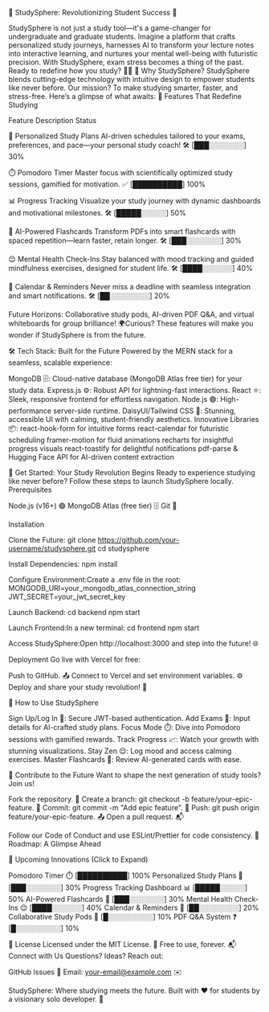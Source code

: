 

🚀 StudySphere: Revolutionizing Student Success 🌟




 



StudySphere is not just a study tool—it's a game-changer for undergraduate and graduate students. Imagine a platform that crafts personalized study journeys, harnesses AI to transform your lecture notes into interactive learning, and nurtures your mental well-being with futuristic precision. With StudySphere, exam stress becomes a thing of the past. Ready to redefine how you study? 🚀✨
🌌 Why StudySphere?
StudySphere blends cutting-edge technology with intuitive design to empower students like never before. Our mission? To make studying smarter, faster, and stress-free. Here’s a glimpse of what awaits:
🌟 Features That Redefine Studying



Feature
Description
Status



📅 Personalized Study Plans
AI-driven schedules tailored to your exams, preferences, and pace—your personal study coach!
🛠️ [███░░░░░░░] 30%


⏱️ Pomodoro Timer
Master focus with scientifically optimized study sessions, gamified for motivation.
✅ [██████████] 100%


📊 Progress Tracking
Visualize your study journey with dynamic dashboards and motivational milestones.
🛠️ [█████░░░░░] 50%


🧠 AI-Powered Flashcards
Transform PDFs into smart flashcards with spaced repetition—learn faster, retain longer.
🛠️ [███░░░░░░░] 30%


😌 Mental Health Check-Ins
Stay balanced with mood tracking and guided mindfulness exercises, designed for student life.
🛠️ [████░░░░░░] 40%


🔔 Calendar & Reminders
Never miss a deadline with seamless integration and smart notifications.
🛠️ [██░░░░░░░░] 20%



Future Horizons: Collaborative study pods, AI-driven PDF Q&A, and virtual whiteboards for group brilliance! 🌍Curious? These features will make you wonder if StudySphere is from the future.

🛠️ Tech Stack: Built for the Future
Powered by the MERN stack for a seamless, scalable experience:

MongoDB 🗄️: Cloud-native database (MongoDB Atlas free tier) for your study data.
Express.js ⚙️: Robust API for lightning-fast interactions.
React ⚛️: Sleek, responsive frontend for effortless navigation.
Node.js 🟢: High-performance server-side runtime.
DaisyUI/Tailwind CSS 🎨: Stunning, accessible UI with calming, student-friendly aesthetics.
Innovative Libraries 📦:
react-hook-form for intuitive forms
react-calendar for futuristic scheduling
framer-motion for fluid animations
recharts for insightful progress visuals
react-toastify for delightful notifications
pdf-parse & Hugging Face API for AI-driven content extraction



🚀 Get Started: Your Study Revolution Begins
Ready to experience studying like never before? Follow these steps to launch StudySphere locally.
Prerequisites

Node.js (v16+) 🟢
MongoDB Atlas (free tier) 🗄️
Git 📂

Installation

Clone the Future:
git clone https://github.com/your-username/studysphere.git
cd studysphere


Install Dependencies:
npm install


Configure Environment:Create a .env file in the root:
MONGODB_URI=your_mongodb_atlas_connection_string
JWT_SECRET=your_jwt_secret_key


Launch Backend:
cd backend
npm start


Launch Frontend:In a new terminal:
cd frontend
npm start


Access StudySphere:Open http://localhost:3000 and step into the future! 🌐


Deployment
Go live with Vercel for free:

Push to GitHub. 📤
Connect to Vercel and set environment variables. ⚙️
Deploy and share your study revolution! 🚀

📖 How to Use StudySphere

Sign Up/Log In 🔑: Secure JWT-based authentication.
Add Exams 📝: Input details for AI-crafted study plans.
Focus Mode ⏱️: Dive into Pomodoro sessions with gamified rewards.
Track Progress 📈: Watch your growth with stunning visualizations.
Stay Zen 😌: Log mood and access calming exercises.
Master Flashcards 🧠: Review AI-generated cards with ease.

🤝 Contribute to the Future
Want to shape the next generation of study tools? Join us!

Fork the repository. 🍴
Create a branch: git checkout -b feature/your-epic-feature. 🌱
Commit: git commit -m "Add epic feature". 💾
Push: git push origin feature/your-epic-feature. 📤
Open a pull request. 📬

Follow our Code of Conduct and use ESLint/Prettier for code consistency.
📅 Roadmap: A Glimpse Ahead

🚀 Upcoming Innovations (Click to Expand)


 Pomodoro Timer ⏱️ [██████████] 100%
 Personalized Study Plans 📅 [███░░░░░░░] 30%
 Progress Tracking Dashboard 📊 [█████░░░░░] 50%
 AI-Powered Flashcards 🧠 [███░░░░░░░] 30%
 Mental Health Check-Ins 😌 [████░░░░░░] 40%
 Calendar & Reminders 🔔 [██░░░░░░░░] 20%
 Collaborative Study Pods 👥 [█░░░░░░░░░] 10%
 PDF Q&A System ❓ [█░░░░░░░░░] 10%



📜 License
Licensed under the MIT License. 📄 Free to use, forever.
📬 Connect with Us
Questions? Ideas? Reach out:

GitHub Issues 🐛
Email: your-email@example.com ✉️




StudySphere: Where studying meets the future. Built with ❤️ for students by a visionary solo developer. 🌌
